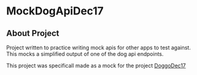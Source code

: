 # MockDogApiDec17
## About Project
Project written to practice writing mock apis for other apps to test against. This mocks a simplified output of one of the dog api endpoints.


This project was specificall made as a mock for the project [DoggoDec17](https://github.com/mittons/DoggoDec17)